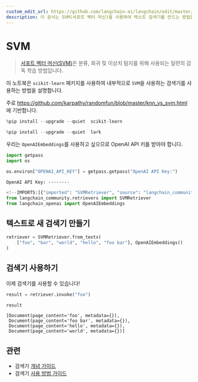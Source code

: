 ```yaml
---
custom_edit_url: https://github.com/langchain-ai/langchain/edit/master/docs/docs/integrations/retrievers/svm.ipynb
description: 이 문서는 SVM(서포트 벡터 머신)을 사용하여 텍스트 검색기를 만드는 방법을 설명하며, scikit-learn 패키지를 활용합니다.
---
```


# SVM

> [서포트 벡터 머신(SVM)](https://scikit-learn.org/stable/modules/svm.html#support-vector-machines)은 분류, 회귀 및 이상치 탐지를 위해 사용되는 일련의 감독 학습 방법입니다.

이 노트북은 `scikit-learn` 패키지를 사용하여 내부적으로 `SVM`을 사용하는 검색기를 사용하는 방법을 설명합니다.

주로 https://github.com/karpathy/randomfun/blob/master/knn_vs_svm.html 에 기반합니다.

```python
%pip install --upgrade --quiet  scikit-learn
```


```python
%pip install --upgrade --quiet  lark
```


우리는 `OpenAIEmbeddings`를 사용하고 싶으므로 OpenAI API 키를 받아야 합니다.

```python
import getpass
import os

os.environ["OPENAI_API_KEY"] = getpass.getpass("OpenAI API Key:")
```

```output
OpenAI API Key: ········
```


```python
<!--IMPORTS:[{"imported": "SVMRetriever", "source": "langchain_community.retrievers", "docs": "https://api.python.langchain.com/en/latest/retrievers/langchain_community.retrievers.svm.SVMRetriever.html", "title": "SVM"}, {"imported": "OpenAIEmbeddings", "source": "langchain_openai", "docs": "https://api.python.langchain.com/en/latest/embeddings/langchain_openai.embeddings.base.OpenAIEmbeddings.html", "title": "SVM"}]-->
from langchain_community.retrievers import SVMRetriever
from langchain_openai import OpenAIEmbeddings
```


## 텍스트로 새 검색기 만들기

```python
retriever = SVMRetriever.from_texts(
    ["foo", "bar", "world", "hello", "foo bar"], OpenAIEmbeddings()
)
```


## 검색기 사용하기

이제 검색기를 사용할 수 있습니다!

```python
result = retriever.invoke("foo")
```


```python
result
```


```output
[Document(page_content='foo', metadata={}),
 Document(page_content='foo bar', metadata={}),
 Document(page_content='hello', metadata={}),
 Document(page_content='world', metadata={})]
```


## 관련

- 검색기 [개념 가이드](/docs/concepts/#retrievers)
- 검색기 [사용 방법 가이드](/docs/how_to/#retrievers)